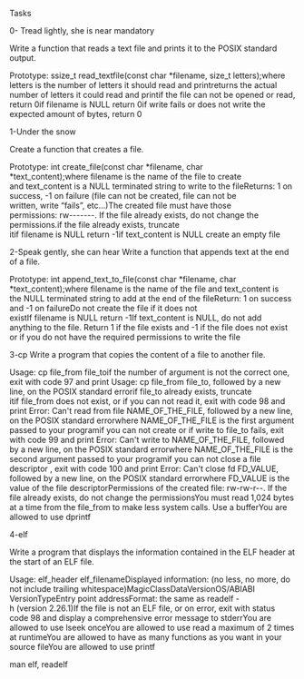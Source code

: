 Tasks

0- Tread lightly, she is near
mandatory

Write a function that reads a text file and prints it to the POSIX standard output.

Prototype: ssize_t read_textfile(const char *filename, size_t letters);where letters is the number of letters it should read and printreturns the actual number of letters it could read and printif the file can not be opened or read, return 0if filename is NULL return 0if write fails or does not write the expected amount of bytes, return 0

1-Under the snow

Create a function that creates a file.

Prototype: int create_file(const char *filename, char *text_content);where filename is the name of the file to create and text_content is a NULL terminated string to write to the fileReturns: 1 on success, -1 on failure (file can not be created, file can not be written, write “fails”, etc…)The created file must have those permissions: rw-------. If the file already exists, do not change the permissions.if the file already exists, truncate itif filename is NULL return -1if text_content is NULL create an empty file

2-Speak gently, she can hear
Write a function that appends text at the end of a file.

Prototype: int append_text_to_file(const char *filename, char *text_content);where filename is the name of the file and text_content is the NULL terminated string to add at the end of the fileReturn: 1 on success and -1 on failureDo not create the file if it does not existIf filename is NULL return -1If text_content is NULL, do not add anything to the file. Return 1 if the file exists and -1 if the file does not exist or if you do not have the required permissions to write the file

3-cp
Write a program that copies the content of a file to another file.

Usage: cp file_from file_toif the number of argument is not the correct one, exit with code 97 and print Usage: cp file_from file_to, followed by a new line, on the POSIX standard errorif file_to already exists, truncate itif file_from does not exist, or if you can not read it, exit with code 98 and print Error: Can't read from file NAME_OF_THE_FILE, followed by a new line, on the POSIX standard errorwhere NAME_OF_THE_FILE is the first argument passed to your programif you can not create or if write to file_to fails, exit with code 99 and print Error: Can't write to NAME_OF_THE_FILE, followed by a new line, on the POSIX standard errorwhere NAME_OF_THE_FILE is the second argument passed to your programif you can not close a file descriptor , exit with code 100 and print Error: Can't close fd FD_VALUE, followed by a new line, on the POSIX standard errorwhere FD_VALUE is the value of the file descriptorPermissions of the created file: rw-rw-r--. If the file already exists, do not change the permissionsYou must read 1,024 bytes at a time from the file_from to make less system calls. Use a bufferYou are allowed to use dprintf

4-elf

Write a program that displays the information contained in the ELF header at the start of an ELF file.

Usage: elf_header elf_filenameDisplayed information: (no less, no more, do not include trailing whitespace)MagicClassDataVersionOS/ABIABI VersionTypeEntry point addressFormat: the same as readelf -h (version 2.26.1)If the file is not an ELF file, or on error, exit with status code 98 and display a comprehensive error message to stderrYou are allowed to use lseek onceYou are allowed to use read a maximum of 2 times at runtimeYou are allowed to have as many functions as you want in your source fileYou are allowed to use printf

man elf, readelf


